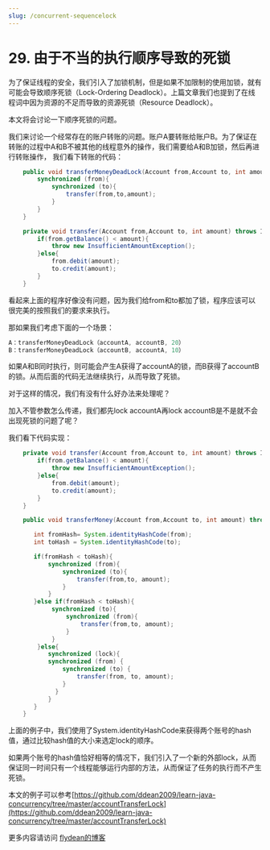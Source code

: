 ```yaml
---
slug: /concurrent-sequencelock
---
```


# 29. 由于不当的执行顺序导致的死锁

为了保证线程的安全，我们引入了加锁机制，但是如果不加限制的使用加锁，就有可能会导致顺序死锁（Lock-Ordering Deadlock）。上篇文章我们也提到了在线程词中因为资源的不足而导致的资源死锁（Resource Deadlock）。

本文将会讨论一下顺序死锁的问题。

我们来讨论一个经常存在的账户转账的问题。账户A要转账给账户B。为了保证在转账的过程中A和B不被其他的线程意外的操作，我们需要给A和B加锁，然后再进行转账操作， 我们看下转账的代码：

~~~java
    public void transferMoneyDeadLock(Account from,Account to, int amount) throws InsufficientAmountException {
        synchronized (from){
            synchronized (to){
                transfer(from,to,amount);
            }
        }
    }

    private void transfer(Account from,Account to, int amount) throws InsufficientAmountException {
        if(from.getBalance() < amount){
            throw new InsufficientAmountException();
        }else{
            from.debit(amount);
            to.credit(amount);
        }
    }
~~~

看起来上面的程序好像没有问题，因为我们给from和to都加了锁，程序应该可以很完美的按照我们的要求来执行。

那如果我们考虑下面的一个场景：

~~~java
A：transferMoneyDeadLock（accountA, accountB, 20）
B：transferMoneyDeadLock（accountB, accountA, 10）
~~~

如果A和B同时执行，则可能会产生A获得了accountA的锁，而B获得了accountB的锁。从而后面的代码无法继续执行，从而导致了死锁。

对于这样的情况，我们有没有什么好办法来处理呢？

加入不管参数怎么传递，我们都先lock accountA再lock accountB是不是就不会出现死锁的问题了呢？ 

我们看下代码实现：

~~~java
    private void transfer(Account from,Account to, int amount) throws InsufficientAmountException {
        if(from.getBalance() < amount){
            throw new InsufficientAmountException();
        }else{
            from.debit(amount);
            to.credit(amount);
        }
    }

    public void transferMoney(Account from,Account to, int amount) throws InsufficientAmountException {

       int fromHash= System.identityHashCode(from);
       int toHash = System.identityHashCode(to);

       if(fromHash < toHash){
           synchronized (from){
               synchronized (to){
                   transfer(from,to, amount);
               }
           }
       }else if(fromHash < toHash){
            synchronized (to){
                synchronized (from){
                    transfer(from,to, amount);
                }
            }
        }else{
           synchronized (lock){
           synchronized (from) {
               synchronized (to) {
                   transfer(from, to, amount);
               }
             }
           }
       }
    }
~~~

上面的例子中，我们使用了System.identityHashCode来获得两个账号的hash值，通过比较hash值的大小来选定lock的顺序。

如果两个账号的hash值恰好相等的情况下，我们引入了一个新的外部lock，从而保证同一时间只有一个线程能够运行内部的方法，从而保证了任务的执行而不产生死锁。

本文的例子可以参考[https://github.com/ddean2009/learn-java-concurrency/tree/master/accountTransferLock](https://github.com/ddean2009/learn-java-concurrency/tree/master/accountTransferLock)

更多内容请访问 [flydean的博客](www.flydean.com)
